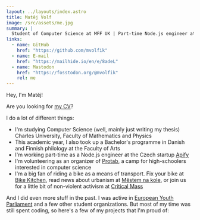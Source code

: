 ```yaml
---
layout: ../layouts/index.astro
title: Matěj Volf
image: /src/assets/me.jpg
summary: |
  Student of Computer Science at MFF UK | Part-time Node.js engineer at Apify
links:
  - name: GitHub
    href: "https://github.com/mvolfik"
  - name: E-mail
    href: "https://mailhide.io/en/e/8adeL"
  - name: Mastodon
    href: "https://fosstodon.org/@mvolfik"
    rel: me
---
```


Hey, I'm Matěj!

Are you looking for <a id="cvclick" href="/CV-volf-matej.pdf" target="_blank">my CV</a>?

I do a lot of different things:

- I'm studying Computer Science (well, mainly just writing my thesis) Charles University, Faculty of Mathematics and Physics
- This academic year, I also took up a Bachelor's programme in Danish and Finnish philology at the Faculty of Arts
- I'm working part-time as a Node.js engineer at the Czech startup [Apify](https://apify.com)
- I'm volunteering as an organizer of [Protab](https://protab.cz), a camp for high-schoolers interested in computer science
- I'm a big fan of riding a bike as a means of transport. Fix your bike at [Bike Kitchen](https://www.facebook.com/bikekitchenpraha), read news about urbanism at [Městem na kole](https://mestemnakole.cz/), or join us for a little bit of non-violent activism at [Critical Mass](https://www.facebook.com/prazska.cyklopoezie)

And I did even more stuff in the past. I was active in [European Youth Parliament](https://www.eyp.cz) and a few other student organizations. But most of my time was still spent coding, so here's a few of my projects that I'm proud of:
